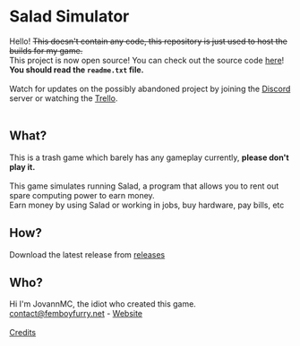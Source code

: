 # Salad Simulator
Hello! ~~This doesn't contain any code, this repository is just used to host the builds for my game.~~<br/>
This project is now open source! You can check out the source code [here](https://github.com/JovannMC/Salad-Simulator-Source)!<br/>
**You should read the `readme.txt` file.**<br/>
<br/>
Watch for updates on the possibly abandoned project by joining the [Discord](https://l.femboyfurry.net/ss/discord) server or watching the [Trello](https://l.femboyfurry.net/ss/trello).<br/>
<br/>


## What?
This is a trash game which barely has any gameplay currently, **please don't play it.**<br/>
<br/>
This game simulates running Salad, a program that allows you to rent out spare computing power to earn money.<br/>
Earn money by using Salad or working in jobs, buy hardware, pay bills, etc

## How?
Download the latest release from [releases](https://github.com/JovannMC/salad-simulator/releases)

## Who?
Hi I'm JovannMC, the idiot who created this game.<br/>
contact@femboyfurry.net - [Website](https://femboyfurry.net)<br/><br/>
[Credits](CREDITS.md)
